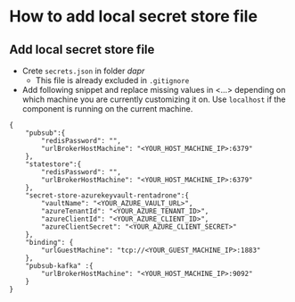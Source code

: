 # How to add local secret store file

## Add local secret store file
- Crete `secrets.json` in folder _dapr_
  - This file is already excluded in `.gitignore`
- Add following snippet and replace missing values in <...> depending on which machine you are currently customizing it on. Use `localhost` if the component is running on the current machine. 
```shell
{
    "pubsub":{
        "redisPassword": "",
        "urlBrokerHostMachine": "<YOUR_HOST_MACHINE_IP>:6379"
    },
    "statestore":{
        "redisPassword": "",
        "urlBrokerHostMachine": "<YOUR_HOST_MACHINE_IP>:6379"
    },
    "secret-store-azurekeyvault-rentadrone":{
        "vaultName": "<YOUR_AZURE_VAULT_URL>",
        "azureTenantId": "<YOUR_AZURE_TENANT_ID>",
        "azureClientId": "<YOUR_AZURE_CLIENT_ID>",
        "azureClientSecret": "<YOUR_AZURE_CLIENT_SECRET>"
    },
    "binding": {
        "urlGuestMachine": "tcp://<YOUR_GUEST_MACHINE_IP>:1883"
    },
    "pubsub-kafka" :{
        "urlBrokerHostMachine": "<YOUR_HOST_MACHINE_IP>:9092"
    }
}
```
